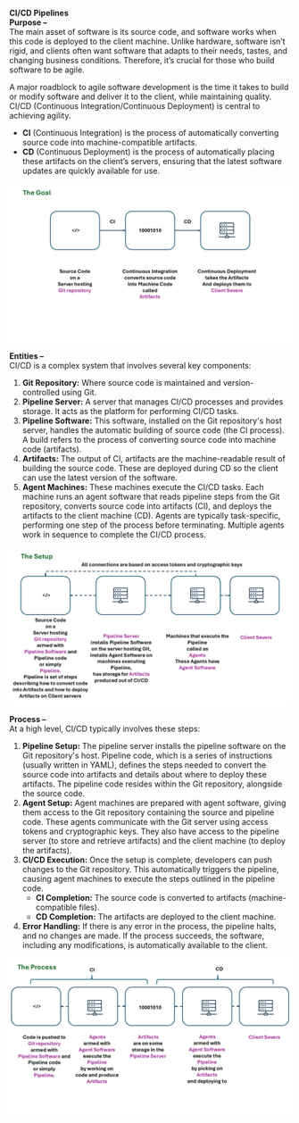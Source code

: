 **CI/CD Pipelines**  
**Purpose –**  
The main asset of software is its source code, and software works when this code is deployed to the client machine. Unlike hardware, software isn’t rigid, and clients often want software that adapts to their needs, tastes, and changing business conditions. Therefore, it’s crucial for those who build software to be agile.

A major roadblock to agile software development is the time it takes to build or modify software and deliver it to the client, while maintaining quality. CI/CD (Continuous Integration/Continuous Deployment) is central to achieving agility.

- **CI** (Continuous Integration) is the process of automatically converting source code into machine-compatible artifacts.
- **CD** (Continuous Deployment) is the process of automatically placing these artifacts on the client’s servers, ensuring that the latest software updates are quickly available for use.

![image info](CICD_TheGoal.png)

**Entities –**  
CI/CD is a complex system that involves several key components:

1. **Git Repository:** Where source code is maintained and version-controlled using Git.
2. **Pipeline Server:** A server that manages CI/CD processes and provides storage. It acts as the platform for performing CI/CD tasks.
3. **Pipeline Software:** This software, installed on the Git repository's host server, handles the automatic building of source code (the CI process). A build refers to the process of converting source code into machine code (artifacts).
4. **Artifacts:** The output of CI, artifacts are the machine-readable result of building the source code. These are deployed during CD so the client can use the latest version of the software.
5. **Agent Machines:** These machines execute the CI/CD tasks. Each machine runs an agent software that reads pipeline steps from the Git repository, converts source code into artifacts (CI), and deploys the artifacts to the client machine (CD). Agents are typically task-specific, performing one step of the process before terminating. Multiple agents work in sequence to complete the CI/CD process.

![image info](CICD_TheSetup.png)

**Process –**  
At a high level, CI/CD typically involves these steps:

1. **Pipeline Setup:** The pipeline server installs the pipeline software on the Git repository's host. Pipeline code, which is a series of instructions (usually written in YAML), defines the steps needed to convert the source code into artifacts and details about where to deploy these artifacts. The pipeline code resides within the Git repository, alongside the source code.
2. **Agent Setup:** Agent machines are prepared with agent software, giving them access to the Git repository containing the source and pipeline code. These agents communicate with the Git server using access tokens and cryptographic keys. They also have access to the pipeline server (to store and retrieve artifacts) and the client machine (to deploy the artifacts).
3. **CI/CD Execution:** Once the setup is complete, developers can push changes to the Git repository. This automatically triggers the pipeline, causing agent machines to execute the steps outlined in the pipeline code.
    - **CI Completion:** The source code is converted to artifacts (machine-compatible files).
    - **CD Completion:** The artifacts are deployed to the client machine.
4. **Error Handling:** If there is any error in the process, the pipeline halts, and no changes are made. If the process succeeds, the software, including any modifications, is automatically available to the client.

![image info](CICD_TheProcess.png)
